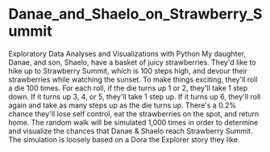 # Danae_and_Shaelo_on_Strawberry_Summit
Exploratory Data Analyses and Visualizations with Python
My daughter, Danae, and son, Shaelo, have a basket of juicy strawberries. They'd like to hike up to Strawberry Summit, which is 100 steps high, and devour their strawberries while watching the sunset. To make things exciting, they'll roll a die 100 times. For each roll, if the die turns up 1 or 2, they'll take 1 step down. If it turns up 3, 4, or 5, they'll take 1 step up. If it turns up 6, they'll roll again and take as many steps up as the die turns up. There's a 0.2% chance they'll lose self control, eat the strawberries on the spot, and return home. The random walk will be simulated 1,000 times in order to determine and visualize the chances that Danae & Shaelo reach Strawberry Summit. The simulation is loosely based on a Dora the Explorer story they like.
